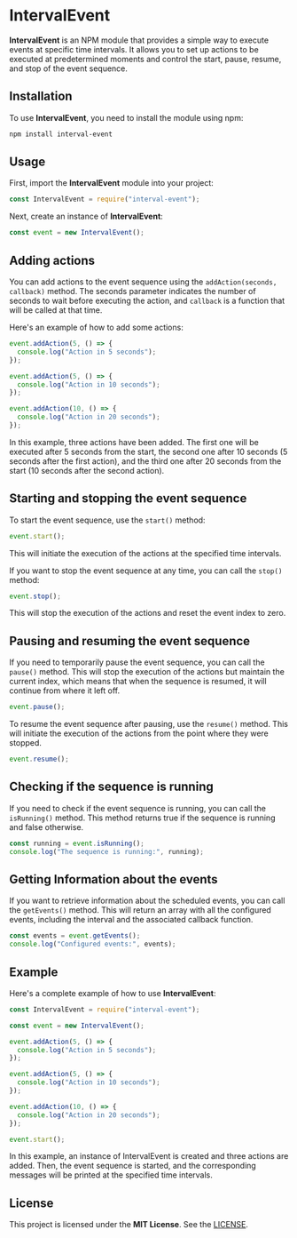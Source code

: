 # IntervalEvent
**IntervalEvent** is an NPM module that provides a simple way to execute events at specific time intervals. It allows you to set up actions to be executed at predetermined moments and control the start, pause, resume, and stop of the event sequence.

## Installation
To use **IntervalEvent**, you need to install the module using npm:
```bash
npm install interval-event
```

## Usage
First, import the **IntervalEvent** module into your project:
```js
const IntervalEvent = require("interval-event");
```

Next, create an instance of **IntervalEvent**:
```js
const event = new IntervalEvent();
```

## Adding actions
You can add actions to the event sequence using the `addAction(seconds, callback)` method. The seconds parameter indicates the number of seconds to wait before executing the action, and `callback` is a function that will be called at that time.

Here's an example of how to add some actions:
```js
event.addAction(5, () => {
  console.log("Action in 5 seconds");
});

event.addAction(5, () => {
  console.log("Action in 10 seconds");
});

event.addAction(10, () => {
  console.log("Action in 20 seconds");
});
```

In this example, three actions have been added. The first one will be executed after 5 seconds from the start, the second one after 10 seconds (5 seconds after the first action), and the third one after 20 seconds from the start (10 seconds after the second action).

## Starting and stopping the event sequence
To start the event sequence, use the `start()` method:
```js
event.start();
```
This will initiate the execution of the actions at the specified time intervals.

If you want to stop the event sequence at any time, you can call the `stop()` method:

```js
event.stop();
```
This will stop the execution of the actions and reset the event index to zero.

## Pausing and resuming the event sequence
If you need to temporarily pause the event sequence, you can call the `pause()` method. This will stop the execution of the actions but maintain the current index, which means that when the sequence is resumed, it will continue from where it left off.
```js
event.pause();
```
To resume the event sequence after pausing, use the `resume()` method. This will initiate the execution of the actions from the point where they were stopped.

```js
event.resume();
```

## Checking if the sequence is running
If you need to check if the event sequence is running, you can call the `isRunning()` method. This method returns true if the sequence is running and false otherwise.

```js
const running = event.isRunning();
console.log("The sequence is running:", running);
```

## Getting Information about the events
If you want to retrieve information about the scheduled events, you can call the `getEvents()` method. This will return an array with all the configured events, including the interval and the associated callback function.

```js
const events = event.getEvents();
console.log("Configured events:", events);
```

## Example
Here's a complete example of how to use **IntervalEvent**:

```js
const IntervalEvent = require("interval-event");

const event = new IntervalEvent();

event.addAction(5, () => {
  console.log("Action in 5 seconds");
});

event.addAction(5, () => {
  console.log("Action in 10 seconds");
});

event.addAction(10, () => {
  console.log("Action in 20 seconds");
});

event.start();
```

In this example, an instance of IntervalEvent is created and three actions are added. Then, the event sequence is started, and the corresponding messages will be printed at the specified time intervals.

## License
This project is licensed under the **MIT License**. See the [LICENSE](https://github.com/AxelWine/interval-events/blob/main/LICENSE.md).
